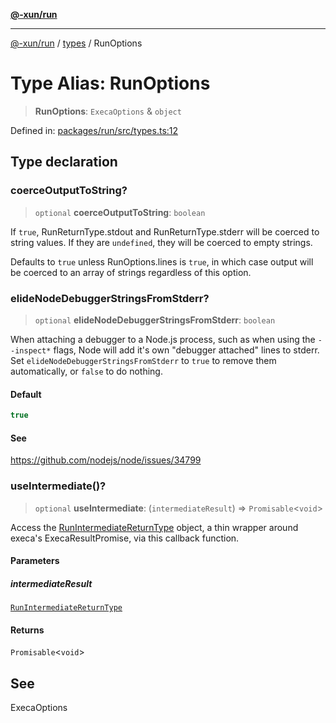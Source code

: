 [**@-xun/run**](../../README.md)

***

[@-xun/run](../../README.md) / [types](../README.md) / RunOptions

# Type Alias: RunOptions

> **RunOptions**: `ExecaOptions` & `object`

Defined in: [packages/run/src/types.ts:12](https://github.com/Xunnamius/exec-utils/blob/49a686926412eee8a176a3c8893c62abf78eaebf/packages/run/src/types.ts#L12)

## Type declaration

### coerceOutputToString?

> `optional` **coerceOutputToString**: `boolean`

If `true`, RunReturnType.stdout and RunReturnType.stderr
will be coerced to string values. If they are `undefined`, they will be
coerced to empty strings.

Defaults to `true` unless RunOptions.lines is `true`, in which case
output will be coerced to an array of strings regardless of this option.

### elideNodeDebuggerStringsFromStderr?

> `optional` **elideNodeDebuggerStringsFromStderr**: `boolean`

When attaching a debugger to a Node.js process, such as when using the
`--inspect*` flags, Node will add it's own "debugger attached" lines to
stderr. Set `elideNodeDebuggerStringsFromStderr` to `true` to remove them
automatically, or `false` to do nothing.

#### Default

```ts
true
```

#### See

https://github.com/nodejs/node/issues/34799

### useIntermediate()?

> `optional` **useIntermediate**: (`intermediateResult`) => `Promisable`\<`void`\>

Access the [RunIntermediateReturnType](RunIntermediateReturnType.md) object, a thin wrapper around
execa's ExecaResultPromise, via this callback function.

#### Parameters

##### intermediateResult

[`RunIntermediateReturnType`](RunIntermediateReturnType.md)

#### Returns

`Promisable`\<`void`\>

## See

ExecaOptions
